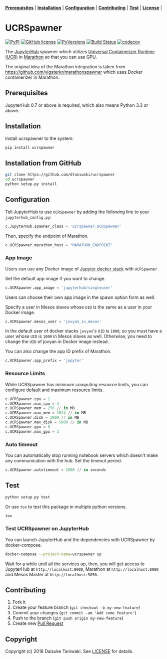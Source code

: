 **[Prerequisites](#prerequisites)** |
**[Installation](#installation)** |
**[Configuration](#configuration)** |
**[Contributing](#contributing)** |
**[Test](#test)** |
**[License](#license)** |


# UCRSpawner

[![PyPI][pypi-image]][pypi-link]
[![GitHub license][license-image]][license-link]
[![PyVersions][pyversions-image]][pypi-link]
[![Build Status][build-image]][build-link]
[![codecov][cov-image]][cov-link]


The [JupyterHub](http://jupyterhub.readthedocs.io/en/latest/) spawner which utilizes [Universal Containerizer Runtime (UCR)](http://mesos.apache.org/documentation/latest/container-image/) in [Marathon](https://docs.mesosphere.com/1.9/deploying-services/containerizers/ucr/) so that you can use GPU.

The original idea of the Marathon integration is taken from https://github.com/vigsterkr/marathonspawner which uses Docker containerizer in Marathon.

## Prerequisites

JupyterHub 0.7 or above is required, which also means Python 3.3 or above.

## Installation

Install ucrspawner to the system:

```sh
pip install ucrspawner
```

## Installation from GitHub

```sh
git clone https://github.com/dtaniwaki/ucrspawner
cd ucrspawner
python setup.py install
```

## Configuration

Tell JupyterHub to use `UCRSpawner` by adding the following line to your `jupyterhub_config.py`:


```python
c.JupyterHub.spawner_class = 'ucrspawner.UCRSpawner'
```

Then, specify the endpoint of Marathon.

```python
c.UCRSpawner.marathon_host = "MARATHON_ENDPOINT"
```

### App Image

Users can use any Docker image of [Jupyter docker stack](https://github.com/jupyter/docker-stacks) with `UCRSpawner`.

Set the default app image if you want to change.

```python
c.UCRSpawner.app_image = 'jupyterhub/singleuser'
```

Users can choose their own app image in the spawn option form as well.

Specify a user in Mesos slaves whose `UID` is the same as a user in your Docker image.

```python
c.UCRSpawner.mesos_user = 'jovyan_in_mesos'
```

In the default user of docker stacks `jovyan`'s `UID` is `1000`, so you must have a user whose `UID` is `1000` in Mesos slaves as well. Otherwise, you need to change the `UID` of jovyan in Docker image instead.

You can also change the app ID prefix of Marathon.

```python
c.UCRSpawner.app_prefix = 'jupyter'
```

### Resource Limits

While UCRSpawner has minimum computing resource limits, you can configure default and maximum resource limits.

```python
c.UCRSpawner.cpu = 1
c.UCRSpawner.max_cpu = 4
c.UCRSpawner.mem = 256 // in MB
c.UCRSpawner.max_mem = 1024 // in MB
c.UCRSpawner.disk = 1000 // in MB
c.UCRSpawner.max_disk = 5000 // in MB
c.UCRSpawner.gpu = 0
c.UCRSpawner.max_gpu = 2
```

### Auto timeout

You can automatically stop running notebook servers which doesn't make any communication with the hub. Set the timeout period.

```python
c.UCRSpawner.autotimeout = 1800 // in seconds
```

## Test

```sh
python setup.py test
```

Or use `tox` to test this package in multiple python versions.

```sh
tox
```

### Test UCRSpawner on JupyterHub

You can launch JupyterHub and the dependencies with UCRSpawner by docker-compose.

```sh
docker-compose --project-name=ucrspawner up
```

Wait for a while until all the services up, then, you will get access to JupyterHub at `http://localhost:8000`, Marathon at `http://localhost:8080` and Mesos Master at `http://localhost:5050`.

## Contributing

1. Fork it
2. Create your feature branch (`git checkout -b my-new-feature`)
3. Commit your changes (`git commit -am 'Add some feature'`)
4. Push to the branch (`git push origin my-new-feature`)
5. Create new [Pull Request](../../pull/new/master)

## Copyright

Copyright (c) 2018 Daisuke Taniwaki. See [LICENSE](LICENSE) for details.


[pypi-image]:  https://img.shields.io/pypi/v/ucrspawner.svg
[pypi-link]:   https://pypi.python.org/pypi/ucrspawner
[license-image]: https://img.shields.io/github/license/dtaniwaki/ucrspawner.svg
[license-link]:  https://github.com/dtaniwaki/ucrspawner
[pyversions-image]: https://img.shields.io/pypi/pyversions/ucrspawner.svg
[build-image]: https://travis-ci.org/dtaniwaki/ucrspawner.svg
[build-link]:  https://travis-ci.org/dtaniwaki/ucrspawner
[cov-image]:   https://codecov.io/gh/dtaniwaki/ucrspawner/branch/master/graph/badge.svg
[cov-link]:    https://codecov.io/gh/dtaniwaki/ucrspawner
